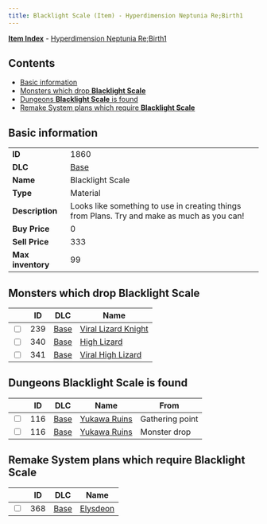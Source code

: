 ```yaml
---
title: Blacklight Scale (Item) - Hyperdimension Neptunia Re;Birth1
---
```


[**Item Index**](/neptunia/rb1/item/index.html) - [Hyperdimension Neptunia Re;Birth1](/neptunia/rb1)

## Contents

- [Basic information](#basic-information)
- [Monsters which drop **Blacklight Scale**](#monsters-which-drop-blacklight-scale)
- [Dungeons **Blacklight Scale** is found](#dungeons-blacklight-scale-is-found)
- [Remake System plans which require **Blacklight Scale**](#remake-system-plans-which-require-blacklight-scale)

## Basic information

|   |   |
| -- | -- |
| **ID** | 1860 |
| **DLC** | [Base](/neptunia/rb1/dlc/1-base.html) |
| **Name** | Blacklight Scale |
| **Type** | Material |
| **Description** | Looks like something to use in creating things from Plans. Try and make as much as you can! |
| **Buy Price** | 0 |
| **Sell Price** | 333 |
| **Max inventory** | 99 |


## Monsters which drop **Blacklight Scale**

|    | ID | DLC | Name |
| -- | -- | --- | ---- |
| <input type="checkbox" id="rb1-monster-1-239" class="trackbox" /> | 239 | [Base](/neptunia/rb1/dlc/1-base.html) | [Viral Lizard Knight](/neptunia/rb1/monster/1-239-viral-lizard-knight.html) |
| <input type="checkbox" id="rb1-monster-1-340" class="trackbox" /> | 340 | [Base](/neptunia/rb1/dlc/1-base.html) | [High Lizard](/neptunia/rb1/monster/1-340-high-lizard.html) |
| <input type="checkbox" id="rb1-monster-1-341" class="trackbox" /> | 341 | [Base](/neptunia/rb1/dlc/1-base.html) | [Viral High Lizard](/neptunia/rb1/monster/1-341-viral-high-lizard.html) |


## Dungeons **Blacklight Scale** is found

|    | ID | DLC | Name | From |
| -- | -- | --- | ---- | ---- |
| <input type="checkbox" id="rb1-dungeon-1-116" class="trackbox" /> | 116 | [Base](/neptunia/rb1/dlc/1-base.html) | [Yukawa Ruins](/neptunia/rb1/dungeon/1-116-yukawa-ruins.html) | Gathering point |
| <input type="checkbox" id="rb1-dungeon-1-116" class="trackbox" /> | 116 | [Base](/neptunia/rb1/dlc/1-base.html) | [Yukawa Ruins](/neptunia/rb1/dungeon/1-116-yukawa-ruins.html) | Monster drop |


## Remake System plans which require **Blacklight Scale**

|    | ID | DLC | Name |
| -- | -- | --- | ---- |
| <input type="checkbox" id="rb1-quest-1-368" class="trackbox" /> | 368 | [Base](/neptunia/rb1/dlc/1-base.html) | [Elysdeon](/neptunia/rb1/quest/1-368-elysdeon.html) |
